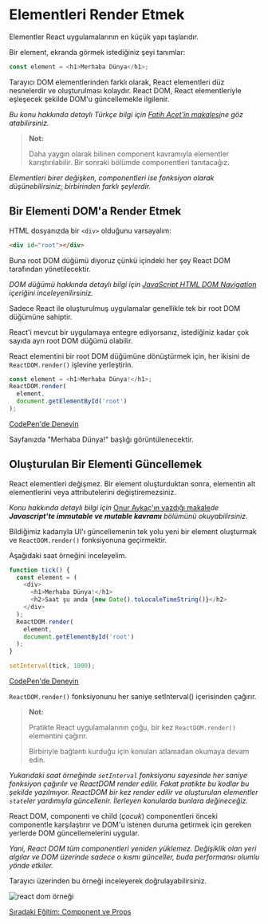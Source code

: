 <h1>Elementleri Render Etmek</h1>

Elementler React uygulamalarının en küçük yapı taşlarıdır.

Bir element, ekranda görmek istediğiniz şeyi tanımlar:

```js
const element = <h1>Merhaba Dünya</h1>;
```
Tarayıcı DOM elementlerinden farklı olarak, React elementleri düz nesnelerdir ve oluşturulması kolaydır.
React DOM, React elementleriyle eşleşecek şekilde DOM'u güncellemekle ilgilenir.

<i>Bu konu hakkında detaylı Türkçe bilgi için <a href="https://fatihacet.com/react-ve-virtual-dom-mimarisi-uzerine">Fatih Acet'in makalesi</a>ne göz atabilirsiniz.</i>

>**Not:**
>
>Daha yaygın olarak bilinen component kavramıyla elementler karıştırılabilir.
>Bir sonraki bölümde componentleri tanıtacağız.

<i>Elementleri birer değişken, componentleri ise fonksiyon olarak düşünebilirsiniz; birbirinden farklı şeylerdir.</i>

<h2>Bir Elementi DOM'a Render Etmek</h2>

HTML dosyanızda bir `<div>` olduğunu varsayalım:

```html
<div id="root"></div>
```

Buna root DOM düğümü diyoruz çünkü içindeki her şey React DOM tarafından yönetilecektir.

<i>DOM düğümü hakkında detaylı bilgi için <a href="https://www.w3schools.com/js/js_htmldom_navigation.asp">JavaScript HTML DOM Navigation</a> içeriğini inceleyenilirsiniz.</i>

Sadece React ile oluşturulmuş uygulamalar genellikle tek bir root DOM düğümüne sahiptir.

React'i mevcut bir uygulamaya entegre ediyorsanız, istediğiniz kadar çok sayıda ayrı root DOM düğümü olabilir.

React elementini bir root DOM düğümüne dönüştürmek için, her ikisini de `ReactDOM.render()` işlevine yerleştirin.

```js
const element = <h1>Merhaba Dünya!</h1>;
ReactDOM.render(
  element,
  document.getElementById('root')
);
```

<a href="http://codepen.io/gaearon/pen/rrpgNB?editors=1010">CodePen'de Deneyin</a>

Sayfanızda "Merhaba Dünya!" başlığı görüntülenecektir.

<h2>Oluşturulan Bir Elementi Güncellemek</h2>

React elementleri değişmez. Bir element oluşturduktan sonra, elementin alt elementlerini veya attributelerini değiştiremezsiniz.

<i>Konu hakkında detaylı bilgi için </i><a href="https://medium.com/codefiction/i%CC%87pin-ucunu-ka%C3%A7%C4%B1rmamak-redux-8d822da0d19b">Onur Aykaç'ın yazdığı makale</a><i>de <b>Javascript’te immutable ve mutable kavramı</b> bölümünü okuyabilirsiniz.</i>

Bildiğimiz kadarıyla UI'ı güncellemenin tek yolu yeni bir element oluşturmak ve `ReactDOM.render()` fonksiyonuna geçirmektir.

Aşağıdaki saat örneğini inceleyelim.

```js
function tick() {
  const element = (
    <div>
      <h1>Merhaba Dünya!</h1>
      <h2>Saat şu anda {new Date().toLocaleTimeString()}</h2>
    </div>
  );
  ReactDOM.render(
    element,
    document.getElementById('root')
  );
}

setInterval(tick, 1000);
```

<a href="http://codepen.io/gaearon/pen/gwoJZk?editors=0010">CodePen'de Deneyin</a>

`ReactDOM.render()` fonksiyonunu her saniye setInterval() içerisinden çağırır.

>**Not:**
>
>Pratikte React uygulamalarının çoğu, bir kez `ReactDOM.render()` elementini çağırır.
>
>Birbiriyle bağlantı kurduğu için konuları atlamadan okumaya devam edin.

<i>Yukarıdaki saat örneğinde `setInterval` fonksiyonu sayesinde her saniye fonksiyon çağırılır ve ReactDOM render edilir.
Fakat pratikte bu kodlar bu şekilde yazılmıyor. ReactDOM bir kez render edilir ve oluşturulan elementler `state`ler yardımıyla güncellenir.
İlerleyen konularda bunlara değineceğiz.</i>

React DOM, componenti ve child (<i>çocuk</i>) componentleri önceki componentle karşılaştırır ve DOM'u istenen duruma getirmek için gereken yerlerde DOM güncellemelerini uygular.

<i>Yani, React DOM tüm componentleri yeniden yüklemez. Değişiklik olan yeri algılar ve DOM üzerinde sadece o kısmı günceller, buda performansı olumlu yönde etkiler.</i>

Tarayıcı üzerinden bu örneği inceleyerek doğrulayabilirsiniz.

<img src="https://reactjs.org/granular-dom-updates-c158617ed7cc0eac8f58330e49e48224.gif" alt="react dom örneği">

<a href="https://omergulcicek.github.io/reactjs/component-ve-props">Sıradaki Eğitim: Component ve Props</a>
